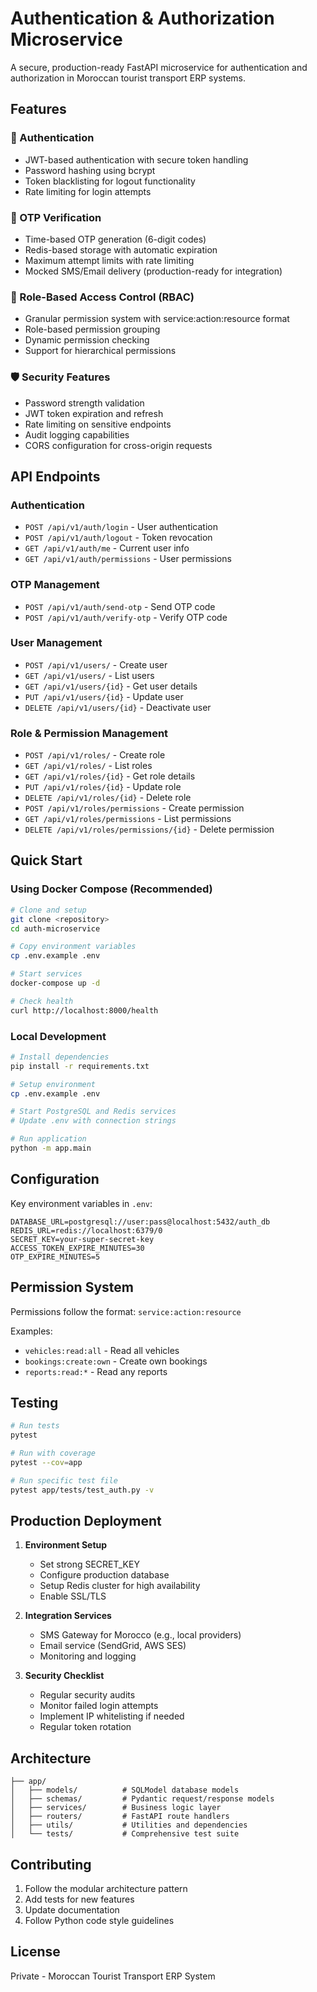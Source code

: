 # Authentication & Authorization Microservice

A secure, production-ready FastAPI microservice for authentication and authorization in Moroccan tourist transport ERP systems.

## Features

### 🔐 Authentication
- JWT-based authentication with secure token handling
- Password hashing using bcrypt
- Token blacklisting for logout functionality
- Rate limiting for login attempts

### 📱 OTP Verification
- Time-based OTP generation (6-digit codes)
- Redis-based storage with automatic expiration
- Maximum attempt limits with rate limiting
- Mocked SMS/Email delivery (production-ready for integration)

### 👥 Role-Based Access Control (RBAC)
- Granular permission system with service:action:resource format
- Role-based permission grouping
- Dynamic permission checking
- Support for hierarchical permissions

### 🛡️ Security Features
- Password strength validation
- JWT token expiration and refresh
- Rate limiting on sensitive endpoints
- Audit logging capabilities
- CORS configuration for cross-origin requests

## API Endpoints

### Authentication
- `POST /api/v1/auth/login` - User authentication
- `POST /api/v1/auth/logout` - Token revocation
- `GET /api/v1/auth/me` - Current user info
- `GET /api/v1/auth/permissions` - User permissions

### OTP Management
- `POST /api/v1/auth/send-otp` - Send OTP code
- `POST /api/v1/auth/verify-otp` - Verify OTP code

### User Management
- `POST /api/v1/users/` - Create user
- `GET /api/v1/users/` - List users
- `GET /api/v1/users/{id}` - Get user details
- `PUT /api/v1/users/{id}` - Update user
- `DELETE /api/v1/users/{id}` - Deactivate user

### Role & Permission Management
- `POST /api/v1/roles/` - Create role
- `GET /api/v1/roles/` - List roles
- `GET /api/v1/roles/{id}` - Get role details
- `PUT /api/v1/roles/{id}` - Update role
- `DELETE /api/v1/roles/{id}` - Delete role
- `POST /api/v1/roles/permissions` - Create permission
- `GET /api/v1/roles/permissions` - List permissions
- `DELETE /api/v1/roles/permissions/{id}` - Delete permission

## Quick Start

### Using Docker Compose (Recommended)
```bash
# Clone and setup
git clone <repository>
cd auth-microservice

# Copy environment variables
cp .env.example .env

# Start services
docker-compose up -d

# Check health
curl http://localhost:8000/health
```

### Local Development
```bash
# Install dependencies
pip install -r requirements.txt

# Setup environment
cp .env.example .env

# Start PostgreSQL and Redis services
# Update .env with connection strings

# Run application
python -m app.main
```

## Configuration

Key environment variables in `.env`:

```env
DATABASE_URL=postgresql://user:pass@localhost:5432/auth_db
REDIS_URL=redis://localhost:6379/0
SECRET_KEY=your-super-secret-key
ACCESS_TOKEN_EXPIRE_MINUTES=30
OTP_EXPIRE_MINUTES=5
```

## Permission System

Permissions follow the format: `service:action:resource`

Examples:
- `vehicles:read:all` - Read all vehicles
- `bookings:create:own` - Create own bookings
- `reports:read:*` - Read any reports

## Testing

```bash
# Run tests
pytest

# Run with coverage
pytest --cov=app

# Run specific test file
pytest app/tests/test_auth.py -v
```

## Production Deployment

1. **Environment Setup**
   - Set strong SECRET_KEY
   - Configure production database
   - Setup Redis cluster for high availability
   - Enable SSL/TLS

2. **Integration Services**
   - SMS Gateway for Morocco (e.g., local providers)
   - Email service (SendGrid, AWS SES)
   - Monitoring and logging

3. **Security Checklist**
   - Regular security audits
   - Monitor failed login attempts
   - Implement IP whitelisting if needed
   - Regular token rotation

## Architecture

```
├── app/
│   ├── models/          # SQLModel database models
│   ├── schemas/         # Pydantic request/response models
│   ├── services/        # Business logic layer
│   ├── routers/         # FastAPI route handlers
│   ├── utils/           # Utilities and dependencies
│   └── tests/           # Comprehensive test suite
```

## Contributing

1. Follow the modular architecture pattern
2. Add tests for new features
3. Update documentation
4. Follow Python code style guidelines

## License

Private - Moroccan Tourist Transport ERP System